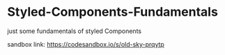 # Styled-Components-Fundamentals
just some fundamentals of styled Components

sandbox link:
https://codesandbox.io/s/old-sky-prqytp
